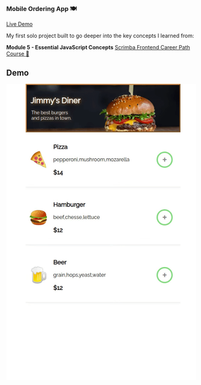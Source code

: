 ### Mobile Ordering App 🍽️

[Live Demo](https://talidag.github.io/Mobile-ordering-app/)

My first solo project built to go deeper into the key concepts I learned from:

**Module 5 - Essential JavaScript Concepts** [Scrimba Frontend Career Path Course 🚀](https://scrimba.com/learn/frontend)

## Demo
![](demo.gif)
